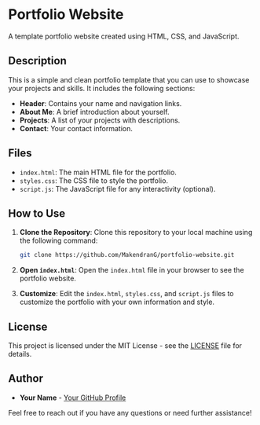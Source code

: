 # Portfolio Website

A template portfolio website created using HTML, CSS, and JavaScript.

## Description

This is a simple and clean portfolio template that you can use to showcase your projects and skills. It includes the following sections:

- **Header**: Contains your name and navigation links.
- **About Me**: A brief introduction about yourself.
- **Projects**: A list of your projects with descriptions.
- **Contact**: Your contact information.

## Files

- `index.html`: The main HTML file for the portfolio.
- `styles.css`: The CSS file to style the portfolio.
- `script.js`: The JavaScript file for any interactivity (optional).

## How to Use

1. **Clone the Repository**: Clone this repository to your local machine using the following command:
    ```bash
    git clone https://github.com/MakendranG/portfolio-website.git
    ```

2. **Open `index.html`**: Open the `index.html` file in your browser to see the portfolio website.

3. **Customize**: Edit the `index.html`, `styles.css`, and `script.js` files to customize the portfolio with your own information and style.

## License

This project is licensed under the MIT License - see the [LICENSE](LICENSE) file for details.

## Author

- **Your Name** - [Your GitHub Profile](https://github.com/MakendranG)

Feel free to reach out if you have any questions or need further assistance!
